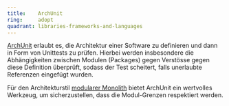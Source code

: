 ```yaml
---
title:    ArchUnit  
ring:     adopt  
quadrant: libraries-frameworks-and-languages
---
```


[ArchUnit][archunit] erlaubt es, die Architektur einer Software zu definieren und dann in Form von Unittests zu prüfen.
Hierbei werden insbesondere die Abhängigkeiten zwischen Modulen (Packages) gegen Verstösse gegen diese Definition
überprüft, sodass der Test scheitert, falls unerlaubte Referenzen eingefügt wurden.

Für den Architekturstil [modularer Monolith][modularized-monolith] bietet ArchUnit ein wertvolles Werkzeug, um
sicherzustellen, dass die Modul-Grenzen respektiert werden.

[archunit]: https://www.archunit.org/
[modularized-monolith]: /concepts-and-methods/modularized-monolith
